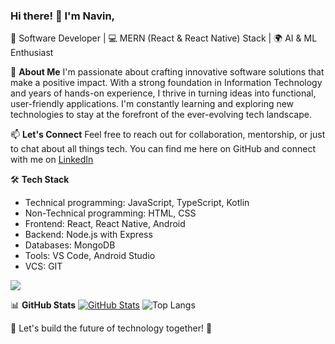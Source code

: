 ### Hi there! 👋 I'm Navin,

🚀 Software Developer | 💻 MERN (React & React Native) Stack | 🌍 AI & ML Enthusiast

🌟 **About Me**
I'm passionate about crafting innovative software solutions that make a positive impact. With a strong foundation in Information Technology and years of hands-on experience, I thrive in turning ideas into functional, user-friendly applications. I'm constantly learning and exploring new technologies to stay at the forefront of the ever-evolving tech landscape.

📫 **Let's Connect**
Feel free to reach out for collaboration, mentorship, or just to chat about all things tech. You can find me here on GitHub and connect with me on [LinkedIn](https://www.linkedin.com/in/navin-prasanth-r-1b6b1321b/)

🛠️ **Tech Stack**
- Technical programming: JavaScript, TypeScript, Kotlin
- Non-Technical programming: HTML, CSS
- Frontend: React, React Native, Android
- Backend: Node.js with Express
- Databases: MongoDB
- Tools: VS Code, Android Studio
- VCS: GIT

![](https://komarev.com/ghpvc/?username=your-github-navinym10&color=blue)
    
📊 **GitHub Stats**
[![GitHub Stats](https://github-readme-stats.vercel.app/api?username=navinym10&show_icons=true&theme=dark)](https://github.com/navinym10)
![Top Langs](https://github-readme-stats.vercel.app/api/top-langs/?username=navinym10&theme=tokyonight)


🚀 Let's build the future of technology together! 🌟
